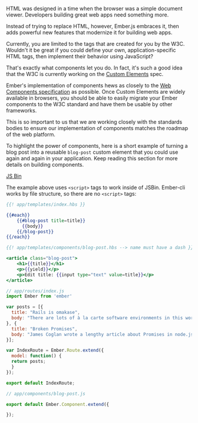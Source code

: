 HTML was designed in a time when the browser was a simple document
viewer. Developers building great web apps need something more.

Instead of trying to replace HTML, however, Ember.js embraces it, then adds
powerful new features that modernize it for building web apps.

Currently, you are limited to the tags that are created for you by the
W3C. Wouldn't it be great if you could define your own,
application-specific HTML tags, then implement their behavior using
JavaScript?

That's exactly what components let you do. In fact, it's such a good
idea that the W3C is currently working on the [Custom
Elements](https://dvcs.w3.org/hg/webcomponents/raw-file/tip/spec/custom/index.html)
spec.

Ember's implementation of components hews as closely to the [Web
Components specification](http://www.w3.org/TR/components-intro/) as possible.
Once Custom Elements are widely available in browsers, you should be able to
easily migrate your Ember components to the W3C standard and have them be
usable by other frameworks.

This is so important to us that we are working closely with the
standards bodies to ensure our implementation of components matches the
roadmap of the web platform.

To highlight the power of components, here is a short example of turning a blog post into a reusable
`blog-post` custom element that you could use again and again in your
application. Keep reading this section for more details on building
components.

<a class="jsbin-embed" href="http://jsbin.com/bizahivuta/2/embed?live">JS Bin</a><script src="http://static.jsbin.com/js/embed.js"></script>

The example above uses `<script>` tags to work inside of JSBin. Ember-cli works by file structure, so there are no `<script>` tags:

```handlebars
{{! app/templates/index.hbs }}

{{#each}}
    {{#blog-post title=title}}
      {{body}}
    {{/blog-post}}
{{/each}}
```

```handlebars
{{! app/templates/components/blog-post.hbs --> name must have a dash }}

<article class="blog-post">
    <h1>{{title}}</h1>
    <p>{{yield}}</p>
    <p>Edit title: {{input type="text" value=title}}</p>
</article>
```

```js
// app/routes/index.js
import Ember from 'ember'

var posts = [{
  title: "Rails is omakase",
  body: "There are lots of à la carte software environments in this world."
}, {
  title: "Broken Promises",
  body: "James Coglan wrote a lengthy article about Promises in node.js."
}];

var IndexRoute = Ember.Route.extend({
  model: function() {
  return posts;
  }
});

export default IndexRoute;

```

```js
// app/components/blog-post.js

export default Ember.Component.extend({

});
```
